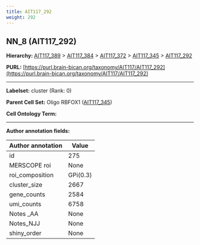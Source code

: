 ```yaml
---
title: AIT117_292
weight: 292
---
```

## NN_8 (AIT117_292)
<b>Hierarchy: </b>
[AIT117_389](../AIT117_389) >
[AIT117_384](../AIT117_384) >
[AIT117_372](../AIT117_372) >
[AIT117_345](../AIT117_345) >
[AIT117_292](../AIT117_292)

**PURL:** [https://purl.brain-bican.org/taxonomy/AIT117/AIT117_292](https://purl.brain-bican.org/taxonomy/AIT117/AIT117_292)

---


**Labelset:** cluster (Rank: 0)

**Parent Cell Set:** Oligo RBFOX1 ([AIT117_345](../AIT117_345))



**Cell Ontology Term:** 

[MARKER GENES.]: #


---

[TRANSFERRED ANNOTATIONS.]: #


[AUTHOR ANNOTATION FIELDS.]: #


**Author annotation fields:**

| Author annotation | Value |
|-------------------|-------|
|id|275|
|MERSCOPE roi|None|
|roi_composition|GPi(0.3) | SN-VTA(0.21) | STH(0.2) | GPe(0.13) | CaB(0.07)|
|cluster_size|2667|
|gene_counts|2584|
|umi_counts|6758|
|Notes _AA|None|
|Notes_NJJ|None|
|shiny_order|None|
